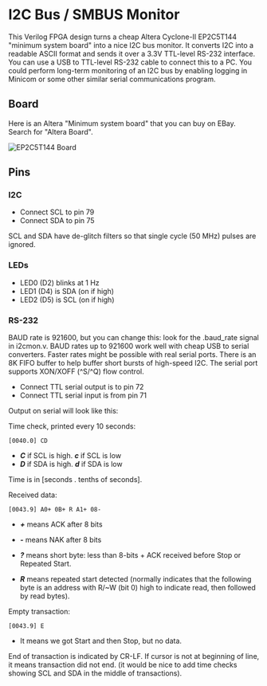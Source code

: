 
# I2C Bus / SMBUS Monitor

This Verilog FPGA design turns a cheap Altera Cyclone-II EP2C5T144 "minimum
system board" into a nice I2C bus monitor.  It converts I2C into a readable
ASCII format and sends it over a 3.3V TTL-level RS-232 interface.  You can
use a USB to TTL-level RS-232 cable to connect this to a PC.  You could
perform long-term monitoring of an I2C bus by enabling logging in Minicom or
some other similar serial communications program.

## Board

Here is an Altera "Minimum system board" that you can buy on EBay.  Search
for "Altera Board".

![EP2C5T144 Board](https://github.com/jhallen/joes-sandbox/tree/master/fpga/i2c_monitor/mp2c5board.jpg)

## Pins

### I2C

* Connect SCL to pin 79
* Connect SDA to pin 75

SCL and SDA have de-glitch filters so that single cycle (50 MHz) pulses are
ignored.

### LEDs

* LED0 (D2) blinks at 1 Hz
* LED1 (D4) is SDA (on if high)
* LED2 (D5) is SCL (on if high)

### RS-232

BAUD rate is 921600, but you can change this: look for the .baud_rate signal
in i2cmon.v.  BAUD rates up to 921600 work well with cheap USB to serial
converters.  Faster rates might be possible with real serial ports.  There
is an 8K FIFO buffer to help buffer short bursts of high-speed I2C.  The
serial port supports XON/XOFF (^S/^Q) flow control.

* Connect TTL serial output is to pin 72
* Connect TTL serial input is from pin 71

Output on serial will look like this:

Time check, printed every 10 seconds:

	[0040.0] CD

* ___C___ if SCL is high. ___c___ if SCL is low
* ___D___ if SDA is high. ___d___ if SDA is low

Time is in [seconds . tenths of seconds].

Received data:

	[0043.9] A0+ 0B+ R A1+ 08-

* ___+___ means ACK after 8 bits
* ___-___ means NAK after 8 bits

* ___?___ means short byte: less than 8-bits + ACK received before
          Stop or Repeated Start.

* ___R___ means repeated start detected (normally indicates
          that the following byte is an address with R/~W (bit 0) high
          to indicate read, then followed by read bytes).

Empty transaction:

	[0043.9] E

* It means we got Start and then Stop, but no data.

End of transaction is indicated by CR-LF.  If cursor is not at beginning of
line, it means transaction did not end.  (it would be nice to add time
checks showing SCL and SDA in the middle of transactions).

